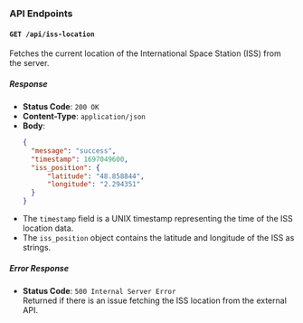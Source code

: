### API Endpoints

#### `GET /api/iss-location`

Fetches the current location of the International Space Station (ISS) from the server.

##### Response

- **Status Code**: `200 OK`
- **Content-Type**: `application/json`
- **Body**:
  ```json
  {
  	"message": "success",
  	"timestamp": 1697049600,
  	"iss_position": {
  		"latitude": "48.858844",
  		"longitude": "2.294351"
  	}
  }
  ```
- The `timestamp` field is a UNIX timestamp representing the time of the ISS location data.
- The `iss_position` object contains the latitude and longitude of the ISS as strings.

##### Error Response

- **Status Code**: `500 Internal Server Error`  
  Returned if there is an issue fetching the ISS location from the external API.
